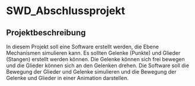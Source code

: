 # SWD_Abschlussprojekt

## Projektbeschreibung

In diesem Projekt soll eine Software erstellt werden, die Ebene Mechanismen simulieren kann. Es sollten Gelenke (Punkte) und Glieder (Stangen) erstellt werden können. Die Gelenke können sich frei bewegen und die Glieder können sich an den Gelenken drehen. Die Software soll die Bewegung der Glieder und Gelenke simulieren und die Bewegung der Gelenke und Glieder in einer Animation darstellen.

